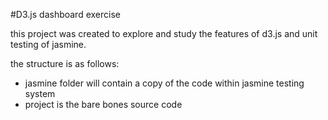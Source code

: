 #D3.js dashboard exercise

this project was created to explore and study the features of d3.js and unit testing of jasmine.

the structure is as follows:

* jasmine folder will contain a copy of the code within jasmine testing system
* project is the bare bones source code
